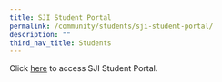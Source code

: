 ```yaml
---
title: SJI Student Portal
permalink: /community/students/sji-student-portal/
description: ""
third_nav_title: Students
---
```

Click [here](http://student.sji.edu.sg/) to access SJI Student Portal.